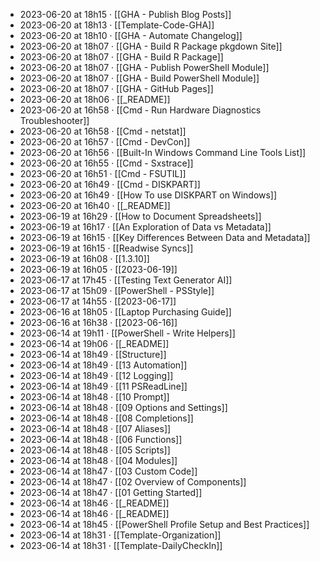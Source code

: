 - 2023-06-20 at 18h15 · [[GHA - Publish Blog Posts]]
- 2023-06-20 at 18h13 · [[Template-Code-GHA]]
- 2023-06-20 at 18h10 · [[GHA - Automate Changelog]]
- 2023-06-20 at 18h07 · [[GHA - Build R Package pkgdown Site]]
- 2023-06-20 at 18h07 · [[GHA - Build R Package]]
- 2023-06-20 at 18h07 · [[GHA - Publish PowerShell Module]]
- 2023-06-20 at 18h07 · [[GHA - Build PowerShell Module]]
- 2023-06-20 at 18h07 · [[GHA - GitHub Pages]]
- 2023-06-20 at 18h06 · [[_README]]
- 2023-06-20 at 16h58 · [[Cmd - Run Hardware Diagnostics Troubleshooter]]
- 2023-06-20 at 16h58 · [[Cmd - netstat]]
- 2023-06-20 at 16h57 · [[Cmd - DevCon]]
- 2023-06-20 at 16h56 · [[Built-In Windows Command Line Tools List]]
- 2023-06-20 at 16h55 · [[Cmd - Sxstrace]]
- 2023-06-20 at 16h51 · [[Cmd - FSUTIL]]
- 2023-06-20 at 16h49 · [[Cmd - DISKPART]]
- 2023-06-20 at 16h49 · [[How To use DISKPART on Windows]]
- 2023-06-20 at 16h40 · [[_README]]
- 2023-06-19 at 16h29 · [[How to Document Spreadsheets]]
- 2023-06-19 at 16h17 · [[An Exploration of Data vs Metadata]]
- 2023-06-19 at 16h15 · [[Key Differences Between Data and Metadata]]
- 2023-06-19 at 16h15 · [[Readwise Syncs]]
- 2023-06-19 at 16h08 · [[1.3.10]]
- 2023-06-19 at 16h05 · [[2023-06-19]]
- 2023-06-17 at 17h45 · [[Testing Text Generator AI]]
- 2023-06-17 at 15h09 · [[PowerShell - PSStyle]]
- 2023-06-17 at 14h55 · [[2023-06-17]]
- 2023-06-16 at 18h05 · [[Laptop Purchasing Guide]]
- 2023-06-16 at 16h38 · [[2023-06-16]]
- 2023-06-14 at 19h11 · [[PowerShell - Write Helpers]]
- 2023-06-14 at 19h06 · [[_README]]
- 2023-06-14 at 18h49 · [[Structure]]
- 2023-06-14 at 18h49 · [[13 Automation]]
- 2023-06-14 at 18h49 · [[12 Logging]]
- 2023-06-14 at 18h49 · [[11 PSReadLine]]
- 2023-06-14 at 18h48 · [[10 Prompt]]
- 2023-06-14 at 18h48 · [[09 Options and Settings]]
- 2023-06-14 at 18h48 · [[08 Completions]]
- 2023-06-14 at 18h48 · [[07 Aliases]]
- 2023-06-14 at 18h48 · [[06 Functions]]
- 2023-06-14 at 18h48 · [[05 Scripts]]
- 2023-06-14 at 18h48 · [[04 Modules]]
- 2023-06-14 at 18h47 · [[03 Custom Code]]
- 2023-06-14 at 18h47 · [[02 Overview of Components]]
- 2023-06-14 at 18h47 · [[01 Getting Started]]
- 2023-06-14 at 18h46 · [[_README]]
- 2023-06-14 at 18h46 · [[_README]]
- 2023-06-14 at 18h45 · [[PowerShell Profile Setup and Best Practices]]
- 2023-06-14 at 18h31 · [[Template-Organization]]
- 2023-06-14 at 18h31 · [[Template-DailyCheckIn]]
